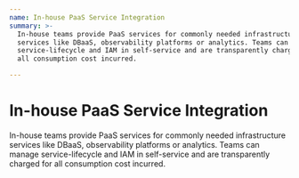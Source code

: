 ```yaml
---
name: In-house PaaS Service Integration
summary: >-
  In-house teams provide PaaS services for commonly needed infrastructure
  services like DBaaS, observability platforms or analytics. Teams can manage
  service-lifecycle and IAM in self-service and are transparently charged for
  all consumption cost incurred.

---
```


# In-house PaaS Service Integration

In-house teams provide PaaS services for commonly needed infrastructure services like DBaaS, observability platforms or analytics. Teams can manage service-lifecycle and IAM in self-service and are transparently charged for all consumption cost incurred.


